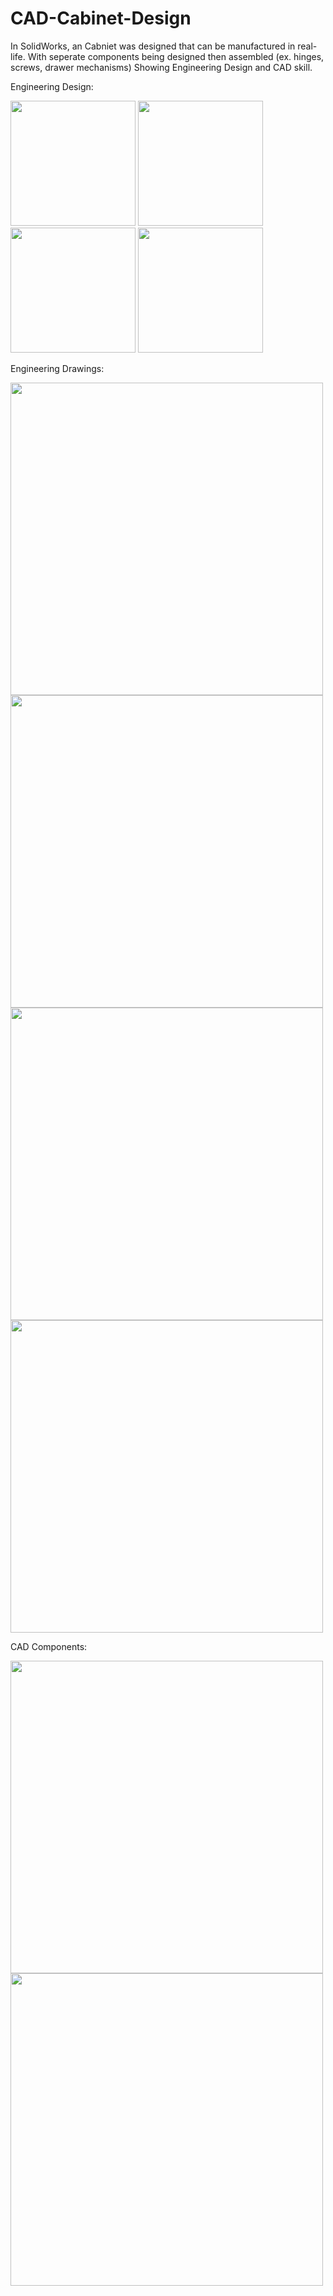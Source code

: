 # CAD-Cabinet-Design

In SolidWorks, an Cabniet was designed that can be manufactured in real-life. With seperate components being designed then assembled (ex. hinges, screws, drawer mechanisms)  Showing Engineering Design and CAD skill.

Engineering Design:

<img src="https://github.com/TarunK-EE/CAD-Cabinet-Design/assets/129455344/3e0ac3dc-20fa-4483-813e-cd166ed54586" width="200" height="200">
<img src="https://github.com/TarunK-EE/CAD-Cabinet-Design/assets/129455344/506184ae-3545-4f76-93d9-10d27c2eaccc" width="200" height="200">
<img src="https://github.com/TarunK-EE/CAD-Cabinet-Design/assets/129455344/9aeccde9-a6a5-4817-9fdc-007451b313f1" width="200" height="200">
<img src="https://github.com/TarunK-EE/CAD-Cabinet-Design/assets/129455344/ed91c141-52b7-4859-bd3f-3d15146f9793" width="200" height="200">

Engineering Drawings:

<img src="https://github.com/TarunK-EE/CAD-Cabinet-Design/assets/129455344/8e9996d2-e333-490d-9393-86c4f1b4d262" width="500" height="500">
<img src="https://github.com/TarunK-EE/CAD-Cabinet-Design/assets/129455344/c1e1e92e-81db-4816-b436-9bfdda895154" width="500" height="500">
<img src="https://github.com/TarunK-EE/CAD-Cabinet-Design/assets/129455344/00053fbc-c00f-4482-8fe5-4a2b45c27224" width="500" height="500">
<img src="https://github.com/TarunK-EE/CAD-Cabinet-Design/assets/129455344/001882c0-058f-4493-9bb6-b8e0b5b0ab08" width="500" height="500">

CAD Components:

<img src="https://github.com/TarunK-EE/CAD-Cabinet-Design/assets/129455344/6aa1a2b1-517a-4683-9245-0766fce09c93" width="500" height="500">
<img src="https://github.com/TarunK-EE/CAD-Cabinet-Design/assets/129455344/9037e5af-dd8f-4c6d-bf69-29402a1b972a" width="500" height="500">







